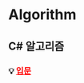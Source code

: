 # Algorithm
## C# 알고리즘
### 💡 <a href="https://school.programmers.co.kr/learn/challenges?order=recent&levels=0&languages=csharp&partIds=33882" style="color: red;">입문</a>
